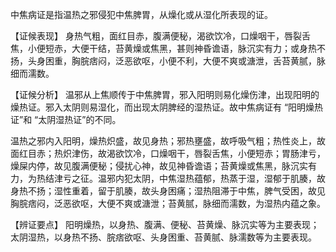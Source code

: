 中焦病证是指温热之邪侵犯中焦脾胃，从燥化或从湿化所表现的证。

【证候表现】
身热气粗，面红目赤，腹满便秘，渴欲饮冷，口燥咽干，唇裂舌焦，小便短赤，大便干结，苔黄燥或焦黑，甚则神昏谵语，脉沉实有力；或身热不扬，头身困重，胸脘痞闷，泛恶欲呕，小便不利，大便不爽或溏泄，舌苔黄腻，脉细而濡数。

【证候分析】
温邪从上焦顺传于中焦脾胃，邪入阳明则易化燥伤津，出现阳明的燥热证。邪入太阴则易湿化，而出现太阴脾经的湿热证。故中焦病证有 “阳明燥热证”和 “太阴湿热证”的不同。

温热之邪内入阳明，燥热炽盛，故见身热；邪热壅盛，故呼吸气粗；热性炎上，故面红目赤；热炽津伤，故渴欲饮冷，口燥咽干，唇裂舌焦，小便短赤；胃肠津亏，燥屎内停，故见腹满便秘；侵扰心神，故见神昏谵语；苔黄燥或焦黑，脉沉实有力，为热结津亏之征。温邪内犯太阴，中焦湿热蕴郁，热蒸于湿，湿郁于肌腠，故身热不扬；湿性重着，留于肌腠，故头身困痛；湿热阻滞于中焦，脾气受困，故见胸脘痞闷，泛恶欲呕，大便不爽或溏泄；苔黄腻，脉细而濡数，为湿热内蕴之象。

【辨证要点】
阳明燥热，以身热、腹满、便秘、苔黄燥、脉沉实等为主要表现；太阴湿热，以身热不扬、脘痞欲呕、头身困重、苔黄腻、脉濡数等为主要表现。